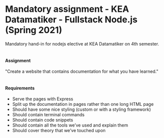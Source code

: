 # Mandatory assignment - KEA Datamatiker - Fullstack Node.js (Spring 2021)
Mandatory hand-in for nodejs elective at KEA Datamatiker on 4th semester.
<br /><br />

#### Assignment

"Create a website that contains documentation for what you have learned."
<br /><br />

#### Requirements
- Serve the pages with Express
- Split up the documentation in pages rather than one long HTML page
- Should have some nice styling (custom or with a styling framework)
- Should contain terminal commands
- Should contain code snippets
- Should contain all the tools we’ve used and explain them
- Should cover theory that we’ve touched upon
<br /><br />
